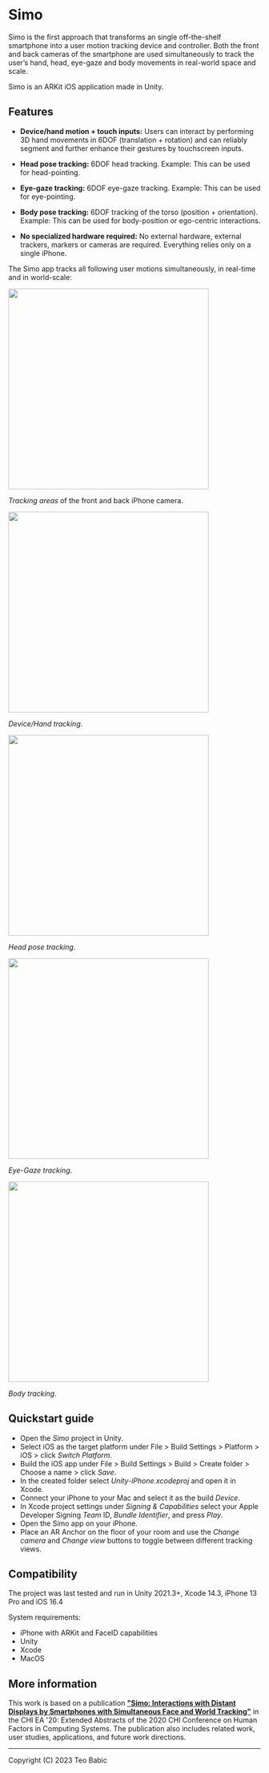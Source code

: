 # Simo

Simo is the first approach that transforms an single off-the-shelf smartphone into a user motion tracking device and controller. Both the front and back cameras of the smartphone are used simultaneously to track the user’s hand, head, eye-gaze and body movements in real-world space and scale.

Simo is an ARKit iOS application made in Unity.


## Features

* **Device/hand motion + touch inputs:** Users can interact by performing 3D hand movements in 6DOF (translation + rotation) and can reliably segment and further enhance their gestures by touchscreen inputs.

* **Head pose tracking:** 6DOF head tracking. Example: This can be used for head-pointing.

* **Eye-gaze tracking:** 6DOF eye-gaze tracking. Example: This can be used for eye-pointing.

* **Body pose tracking:** 6DOF tracking of the torso (position + orientation). Example: This can be used for body-position or ego-centric interactions.

* **No specialized hardware required:** No external hardware, external trackers, markers or cameras are required. Everything relies only on a single iPhone.


The Simo app tracks all following user motions simultaneously, in real-time and in world-scale:

<img src="https://media.giphy.com/media/lbY1MQDxbmHtrz8bSQ/giphy.gif" width="400">

*Tracking areas* of the front and back iPhone camera.

<img src="https://media.giphy.com/media/KrNPKNWYHXQZeFBz2P/giphy.gif" width="400">

*Device/Hand tracking*.

<img src="https://media.giphy.com/media/misvwdpqAYXIZLGeJn/giphy.gif" width="400">

*Head pose tracking*.

<img src="https://media.giphy.com/media/plHJJpkoHLZ3AISmxU/giphy.gif" width="400">

*Eye-Gaze tracking*.

<img src="https://media.giphy.com/media/b6niaXupgi7VUK98Jl/giphy.gif" width="400">

*Body tracking*.

## Quickstart guide

* Open the *Simo* project in Unity.
* Select iOS as the target platform under File > Build Settings > Platform >  iOS > click *Switch Platform*.
* Build the iOS app under File > Build Settings > Build > Create folder > Choose a name > click *Save*.
* In the created folder select *Unity-iPhone.xcodeproj* and open it in Xcode.
* Connect your iPhone to your Mac and select it as the build *Device*.
* In Xcode project settings under *Signing & Capabilities* select your Apple Developer Signing *Team* ID, *Bundle Identifier*, and press *Play*.
* Open the Simo app on your iPhone.
* Place an AR Anchor on the floor of your room and use the *Change camera* and *Change view* buttons to toggle between different tracking views.

## Compatibility
The project was last tested and run in Unity 2021.3+, Xcode 14.3, iPhone 13 Pro and iOS 16.4

System requirements:
* iPhone with ARKit and FaceID capabilities
* Unity
* Xcode
* MacOS

## More information
This work is based on a publication [**"Simo: Interactions with Distant Displays by Smartphones with Simultaneous Face and World Tracking"**](https://doi.org/10.1145/3334480.3382962 "Simo publication") in the CHI EA '20: Extended Abstracts of the 2020 CHI Conference on Human Factors in Computing Systems. The publication also includes related work, user studies, applications, and future work directions.

------

Copyright (C) 2023 Teo Babic
